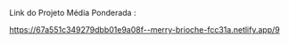 Link do Projeto Média Ponderada : 

https://67a551c349279dbb01e9a08f--merry-brioche-fcc31a.netlify.app/9
